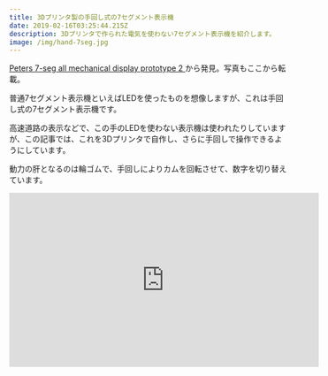 ```yaml
---
title: 3Dプリンタ製の手回し式の7セグメント表示機
date: 2019-02-16T03:25:44.215Z
description: 3Dプリンタで作られた電気を使わない7セグメント表示機を紹介します。
image: /img/hand-7seg.jpg
---
```

[Peters 7-seg all mechanical display prototype 2
](https://hackaday.io/project/163473-peters-7-seg-all-mechanical-display-prototype-2)から発見。写真もここから転載。

普通7セグメント表示機といえばLEDを使ったものを想像しますが、これは手回し式の7セグメント表示機です。

高速道路の表示などで、この手のLEDを使わない表示機は使われたりしていますが、この記事では、これを3Dプリンタで自作し、さらに手回しで操作できるようにしています。

動力の肝となるのは輪ゴムで、手回しによりカムを回転させて、数字を切り替えています。

<iframe width="560" height="315" src="https://www.youtube.com/embed/oHPHFjFOA3I" frameborder="0" allow="accelerometer; autoplay; encrypted-media; gyroscope; picture-in-picture" allowfullscreen></iframe>
